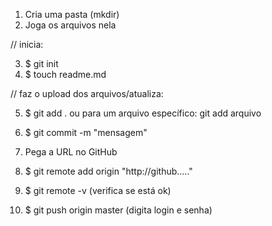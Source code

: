 1) Cria uma pasta (mkdir)
2) Joga os arquivos nela

// inicia:

3) $ git init
4) $ touch readme.md

// faz o upload dos arquivos/atualiza:

5) $ git add . ou para um arquivo específico: git add arquivo
6) $ git commit -m "mensagem"
7) Pega a URL no GitHub
8) $ git remote add origin "http://github....."
9) $ git remote -v (verifica se está ok)

10) $ git push origin master (digita login e senha)
